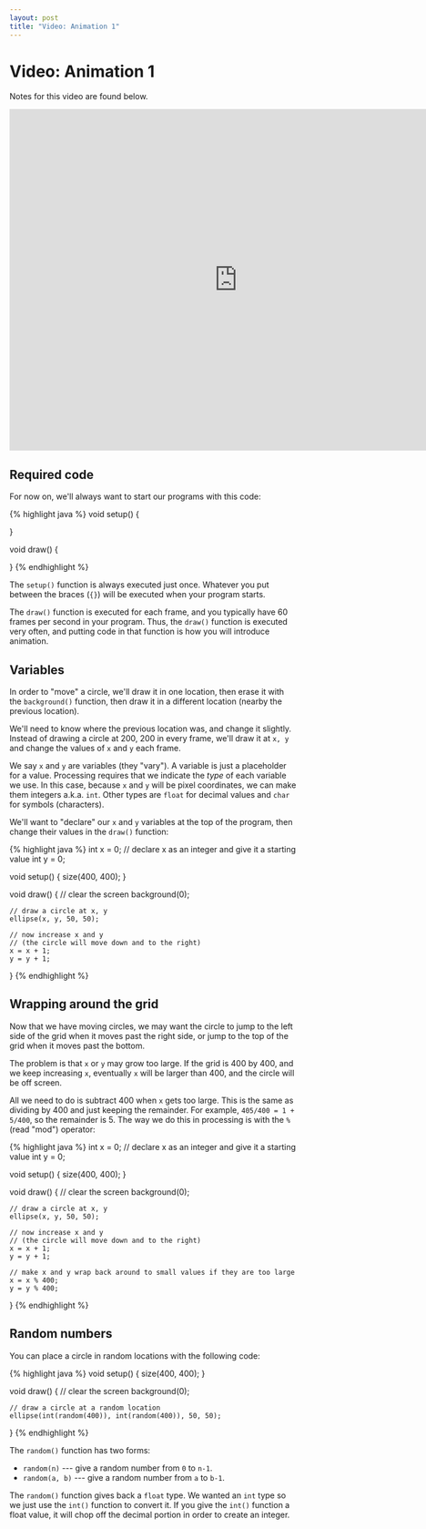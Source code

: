 ```yaml
---
layout: post
title: "Video: Animation 1"
---
```


# Video: Animation 1

Notes for this video are found below.

<div style="text-align: center">
<iframe src="http://player.vimeo.com/video/57962198?title=0&amp;byline=0&amp;portrait=0&amp;color=ffffff" width="800" height="600" frameborder="0" webkitAllowFullScreen mozallowfullscreen allowFullScreen></iframe>
</div>

## Required code

For now on, we'll always want to start our programs with this code:

{% highlight java %}
void setup()
{

}

void draw()
{

}
{% endhighlight %}

The `setup()` function is always executed just once. Whatever you put
between the braces (`{}`) will be executed when your program starts.

The `draw()` function is executed for each frame, and you typically
have 60 frames per second in your program. Thus, the `draw()` function
is executed very often, and putting code in that function is how you
will introduce animation.

## Variables

In order to "move" a circle, we'll draw it in one location, then erase
it with the `background()` function, then draw it in a different
location (nearby the previous location).

We'll need to know where the previous location was, and change it
slightly. Instead of drawing a circle at 200, 200 in every frame,
we'll draw it at `x, y` and change the values of `x` and `y` each
frame.

We say `x` and `y` are variables (they "vary"). A variable is just a
placeholder for a value. Processing requires that we indicate the
*type* of each variable we use. In this case, because `x` and `y` will
be pixel coordinates, we can make them integers a.k.a. `int`. Other
types are `float` for decimal values and `char` for symbols
(characters).

We'll want to "declare" our `x` and `y` variables at the top of the
program, then change their values in the `draw()` function:

{% highlight java %}
int x = 0;  // declare x as an integer and give it a starting value
int y = 0;

void setup()
{
    size(400, 400);
}

void draw()
{
    // clear the screen
    background(0);
    
    // draw a circle at x, y
    ellipse(x, y, 50, 50);
    
    // now increase x and y
    // (the circle will move down and to the right)
    x = x + 1;
    y = y + 1;
}
{% endhighlight %}

## Wrapping around the grid

Now that we have moving circles, we may want the circle to jump to the
left side of the grid when it moves past the right side, or jump to
the top of the grid when it moves past the bottom.

The problem is that `x` or `y` may grow too large. If the grid is 400
by 400, and we keep increasing `x`, eventually `x` will be larger than
400, and the circle will be off screen.

All we need to do is subtract 400 when `x` gets too large. This is the
same as dividing by 400 and just keeping the remainder. For example,
`405/400 = 1 + 5/400`, so the remainder is 5. The way we do this in
processing is with the `%` (read "mod") operator:

{% highlight java %}
int x = 0;  // declare x as an integer and give it a starting value
int y = 0;

void setup()
{
    size(400, 400);
}

void draw()
{
    // clear the screen
    background(0);
    
    // draw a circle at x, y
    ellipse(x, y, 50, 50);
    
    // now increase x and y
    // (the circle will move down and to the right)
    x = x + 1;
    y = y + 1;
    
    // make x and y wrap back around to small values if they are too large
    x = x % 400;
    y = y % 400;
}
{% endhighlight %}

## Random numbers

You can place a circle in random locations with the following code:

{% highlight java %}
void setup()
{
    size(400, 400);
}

void draw()
{
    // clear the screen
    background(0);
    
    // draw a circle at a random location
    ellipse(int(random(400)), int(random(400)), 50, 50);
}
{% endhighlight %}

The `random()` function has two forms:

- `random(n)` --- give a random number from `0` to `n-1`.
- `random(a, b)` --- give a random number from `a` to `b-1`.

The `random()` function gives back a `float` type. We wanted an `int`
type so we just use the `int()` function to convert it. If you give
the `int()` function a float value, it will chop off the decimal
portion in order to create an integer.

